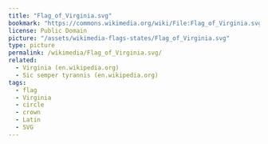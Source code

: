 ```yaml
---
title: "Flag_of_Virginia.svg"
bookmark: "https://commons.wikimedia.org/wiki/File:Flag_of_Virginia.svg"
license: Public Domain
picture: "/assets/wikimedia-flags-states/Flag_of_Virginia.svg"
type: picture
permalink: /wikimedia/Flag_of_Virginia.svg/
related:
  - Virginia (en.wikipedia.org)
  - Sic semper tyrannis (en.wikipedia.org)
tags:
  - flag
  - Virginia
  - circle
  - crown
  - Latin
  - SVG
---
```

